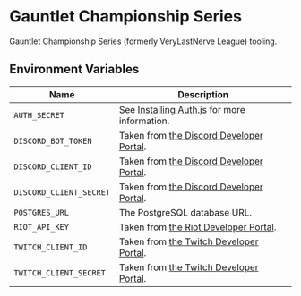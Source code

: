 # Gauntlet Championship Series

Gauntlet Championship Series (formerly VeryLastNerve League) tooling.

## Environment Variables

| Name                    | Description                                                                                     |
| ----------------------- | ----------------------------------------------------------------------------------------------- |
| `AUTH_SECRET`           | See [Installing Auth.js](https://authjs.dev/getting-started/installation) for more information. |
| `DISCORD_BOT_TOKEN`     | Taken from [the Discord Developer Portal](https://discord.com/developers/applications).         |
| `DISCORD_CLIENT_ID`     | Taken from [the Discord Developer Portal](https://discord.com/developers/applications).         |
| `DISCORD_CLIENT_SECRET` | Taken from [the Discord Developer Portal](https://discord.com/developers/applications).         |
| `POSTGRES_URL`          | The PostgreSQL database URL.                                                                    |
| `RIOT_API_KEY`          | Taken from [the Riot Developer Portal](https://developer.riotgames.com/).                       |
| `TWITCH_CLIENT_ID`      | Taken from [the Twitch Developer Portal](https://dev.twitch.tv/console).                        |
| `TWITCH_CLIENT_SECRET`  | Taken from [the Twitch Developer Portal](https://dev.twitch.tv/console).                        |
